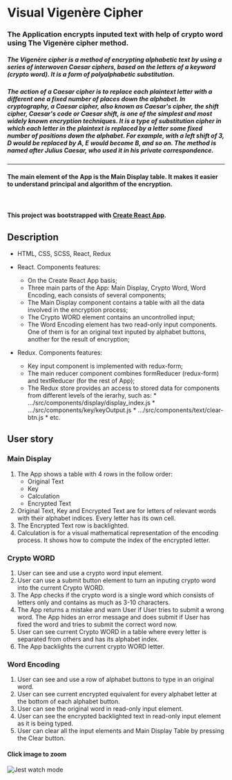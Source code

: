 # Visual Vigenère Cipher

### The Application encrypts inputed text with help of crypto word using The Vigenère cipher method.

##### The Vigenère cipher is a method of encrypting alphabetic text by using a series of interwoven Caesar ciphers, based on the letters of a keyword (crypto word). It is a form of polyalphabetic substitution.

##### The action of a Caesar cipher is to replace each plaintext letter with a different one a fixed number of places down the alphabet. In cryptography, a Caesar cipher, also known as Caesar's cipher, the shift cipher, Caesar's code or Caesar shift, is one of the simplest and most widely known encryption techniques. It is a type of substitution cipher in which each letter in the plaintext is replaced by a letter some fixed number of positions down the alphabet. For example, with a left shift of 3, D would be replaced by A, E would become B, and so on. The method is named after Julius Caesar, who used it in his private correspondence.

<hr>

#### The main element of the App is the Main Display table. It makes it easier to understand principal and algorithm of the encryption.

<br>

#### This project was bootstrapped with [Create React App](https://github.com/facebookincubator/create-react-app).

## Description

* HTML, CSS, SCSS, React, Redux
* React. Components features:
     * On the Create React App basis;
     * Three main parts of the App: Main Display, Crypto Word, Word Encoding, each consists of several components;        
     * The Main Display component contains a table with all the data involved in the encryption process;
     * The Crypto WORD element contains an uncontrolled input;
     * The Word Encoding element has two read-only input components. One of them is for an original text inputed by alphabet buttons, another for the result of encryption;

* Redux. Components features:
     * Key input component is implemented with redux-form;
     * The main reducer component combines formReducer (redux-form) and textReducer (for the rest of App); 
     * The Redux store provides an access to stored data for components from different levels of the ierarhy, such as:
            * .../src/components/display/display_index.js
            * .../src/components/key/keyOutput.js
            * .../src/components/text/clear-btn.js
            * etc.

## User story
### Main Display
1.  The App shows a table with 4 rows in the follow order:
      * Original Text  
      * Key
      * Calculation
      * Encrypted Text
2.  Original Text, Key and Encrypted Text are for letters of relevant words with their alphabet indices. Every letter has its own cell.
3.  The Encrypted Text row is backlighted.
4.  Calculation is for a visual mathematical representation of the encoding process. It shows how to compute the index of the encrypted letter.  

### Crypto WORD
1.  User can see and use a crypto word input element.
1.  User can use a submit button element to turn an inputing crypto word into the current Crypto WORD.
1.  The App checks if the crypto word is a single word which consists of letters only and contains as much as 3-10 characters.  
1.  The App returns a mistake and warn User if User tries to submit a wrong word. The App hides an error message and does submit if User has fixed the word and tries to submit the correct word now.  
1.  User can see current Crypto WORD in a table where every letter is  separated from others and has its alphabet index.
1.  The App backlights the current crypto WORD letter.   

### Word Encoding
1.  User can see and use a row of alphabet buttons to type in an original word.
1.  User can see current encrypted equivalent for every alphabet letter at the bottom of each alphabet button.
1.  User can see the original word in read-only input element.
1.  User can see the encrypted backlighted text in read-only input element as it is being typed.
1.  User can clear all the input elements and Main Display Table by pressing the Clear button.

#### Click image to zoom
![Jest watch mode](https://raw.githubusercontent.com/vickochetkov/rct-cipher/master/public/200.gif)
